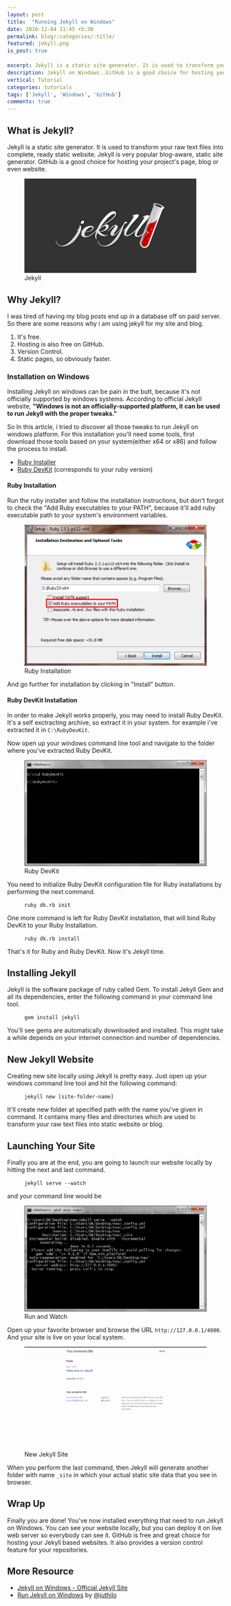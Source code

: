 ```yaml
---
layout: post
title:  "Running Jekyll on Windows"
date: 2016-12-04 11:45 +5:30
permalink: blog/:categories/:title/
featured: jekyll.png
is_post: true

excerpt: Jekyll is a static site generator. It is used to transform your raw text files into complete, ready static website.
description: Jekyll on Windows..GitHub is a good choice for hosting your project's page, blog or even website..Jekyll on windows is not supported but there are..
vertical: Tutorial
categories: tutorials
tags: ['Jekyll', 'Windows', 'GitHub']
comments: true
---
```


<h2>What is Jekyll?</h2>

<p>
	Jekyll is a static site generator. It is used to transform your raw text files into complete, ready static website. Jekyll is very popular blog-aware, static site generator. GitHub is a good choice for hosting your project's page, blog or even website.
</p>

<figure>
  <img src="/blog/uploads/2016/12/jekyll.png" alt="Jekyll Logo" style="max-width: 400px">
  <figcaption>
    Jekyll
  </figcaption>
</figure>

<h2>Why Jekyll?</h2>

<p>
	I was tired of having my blog posts end up in a database off on paid server. So there are some reasons why i am using jekyll for my site and blog.
</p>

<ol>
	<li>It's free.</li>
	<li>Hosting is also free on GitHub.</li>
	<li>Version Control.</li>
	<li>Static pages, so obviously faster.</li>
</ol>

<h3>Installation on Windows</h3>

<p>
	Installing Jekyll on windows can be pain in the butt, because it's not officially supported by windows systems. According to official Jekyll website, <strong>"Windows is not an officially-supported platform, it can be used to run Jekyll with the proper tweaks."</strong>
</p>

<p>
	So In this article, i tried to discover all those tweaks to run Jekyll on windows platform. For this installation you'll need some tools, first download those tools based on your system(either x64 or x86) and follow the process to install.
</p>

<ul>
	<li><a href="http://rubyinstaller.org/downloads/">Ruby Installer</a></li>
	<li><a href="http://rubyinstaller.org/downloads/">Ruby DevKit</a> (corresponds to your ruby version)</li>
</ul>

<h4>Ruby Installation</h4>

<p>
	Run the ruby installer and follow the installation instructions, but don't forgot to check the "Add Ruby executables to your PATH", because it'll add ruby executable path to your system's environment variables.
</p>

<figure>
	<img src="/blog/uploads/2016/12/ruby-installer.png" alt="Ruby Installer">
	<figcaption>Ruby Installation</figcaption>
</figure>

<p>
	And go further for installation by clicking in "Install" button.
</p>

<h4>Ruby DevKit Installation</h4>

<p>
	In order to make Jekyll works properly, you may need to install Ruby DevKit. It's a self exctracting archive, so extract it in your system. for example i've extracted it in <code>C:\RubyDevKit</code>.
</p>

<p>
	Now open up your windows command line tool and navigate to the folder where you've extracted Ruby DevKit.
</p>

<figure>
	<img src="/blog/uploads/2016/12/ruby-devkit.png" alt="Ruby DevKit">
	<figcaption>Ruby DevKit</figcaption>
</figure>

<p>
	You need to initialize Ruby DevKit configuration file for Ruby installations by performing the next command.
</p>

<figure class="highlight">
<pre>
<code data-lang="Windows Command">ruby dk.rb init</code>
</pre>
</figure>

<p>
	One more command is left for Ruby DevKit installation, that will bind Ruby DevKit to your Ruby Installation.
</p>

<figure class="highlight">
<pre>
<code data-lang="Windows Command">ruby dk.rb install</code>
</pre>
</figure>

<p>
	That's it for Ruby and Ruby DevKit. Now it's Jekyll time.
</p>

<h2>Installing Jekyll</h2>

<p>
	Jekyll is the software package of ruby called Gem. To install Jekyll Gem and all its dependencies, enter the following command in your command line tool.
</p>

<figure class="highlight">
<pre>
<code data-lang="Windows Command">gem install jekyll</code>
</pre>
</figure>

<p>
	You'll see gems are automatically downloaded and installed. This might take a while depends on your internet connection and number of dependencies.
</p>

<h2>New Jekyll Website</h2>

<p>
	Creating new site locally using Jekyll is pretty easy. Just open up your windows command line tool and hit the following command:
</p>

<figure class="highlight">
<pre>
<code data-lang="Windows Command">jekyll new [site-folder-name]</code>
</pre>
</figure>

<p>
	It'll create new folder at specified path with the name you've given in command. It contains many files and directories which are used to transform your raw text files into static website or blog.
</p>

<h2>Launching Your Site</h2>

<p>
	Finally you are at the end, you are going to launch our website locally by hitting the next and last command.
</p>

<figure class="highlight">
<pre>
<code data-lang="Windows Command">jekyll serve --watch</code>
</pre>
</figure>

<p>
	and your command line would be
</p>

<figure>
	<img src="/blog/uploads/2016/12/run-new-site.png" alt="Run New Site">
	<figcaption>Run and Watch</figcaption>
</figure>

<p>
	Open up your favorite browser and browse the URL <code>http://127.0.0.1/4000</code>. And your site is live on your local system. 
</p>

<figure>
	<img src="/blog/uploads/2016/12/jekyll-new-site.png" alt="Local Jekyll Site">
	<figcaption>New Jekyll Site</figcaption>
</figure>

<p>
	When you perform the last command, then Jekyll will generate another folder with name <code>_site</code> in which your actual static site data that you see in browser.
</p>

<h2>Wrap Up</h2>

<p>
	Finally you are done! You've now installed everything that need to run Jekyll on Windows. You can see your website locally, but you can deploy it on live web server so everybody can see it. GitHub is free and great choice for hosting your Jekyll based websites. It also provides a version control feature for your repositories.
</p>

<h2>More Resource</h2>

<ul>
	<li><a href="https://jekyllrb.com/docs/windows/">Jekyll on Windows - Official Jekyll Site</a></li>
	<li><a href="http://jekyll-windows.juthilo.com/">Run Jekyll on Windows</a> by <a href="https://twitter.com/juthilo">@juthilo</a></li>
</ul>